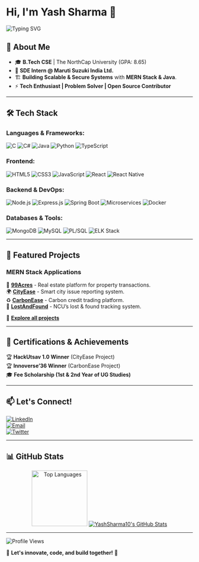 # Hi, I'm Yash Sharma 👋  

![Typing SVG](https://readme-typing-svg.herokuapp.com?font=Fira+Code&pause=1000&color=F7B42C&width=600&lines=Full+Stack+Developer;Building+Scalable+Tech;Tech+Enthusiast+%7C+Problem+Solver)  

## 🚀 About Me  

- 🎓 **B.Tech CSE** | The NorthCap University (GPA: 8.65)  
- 💼 **SDE Intern @ Maruti Suzuki India Ltd.**  
- 🏗 **Building Scalable & Secure Systems** with **MERN Stack & Java**.  
- ⚡ **Tech Enthusiast | Problem Solver | Open Source Contributor**  

---  

## 🛠 Tech Stack  

### **Languages & Frameworks:**  
![C](https://img.shields.io/badge/C-%2300599C.svg?style=for-the-badge&logo=c&logoColor=white) ![C#](https://img.shields.io/badge/C%23-%23239120.svg?style=for-the-badge&logo=c-sharp&logoColor=white) ![Java](https://img.shields.io/badge/Java-%23ED8B00.svg?style=for-the-badge&logo=java&logoColor=white) ![Python](https://img.shields.io/badge/Python-%2314354C.svg?style=for-the-badge&logo=python&logoColor=white) ![TypeScript](https://img.shields.io/badge/TypeScript-%23007ACC.svg?style=for-the-badge&logo=typescript&logoColor=white)  

### **Frontend:**  
![HTML5](https://img.shields.io/badge/HTML5-%23E34F26.svg?style=for-the-badge&logo=html5&logoColor=white) ![CSS3](https://img.shields.io/badge/CSS3-%231572B6.svg?style=for-the-badge&logo=css3&logoColor=white) ![JavaScript](https://img.shields.io/badge/JavaScript-%23F7DF1E.svg?style=for-the-badge&logo=javascript&logoColor=black) ![React](https://img.shields.io/badge/React-%2361DAFB.svg?style=for-the-badge&logo=react&logoColor=black) ![React Native](https://img.shields.io/badge/React%20Native-%2361DAFB.svg?style=for-the-badge&logo=react&logoColor=black)  

### **Backend & DevOps:**  
![Node.js](https://img.shields.io/badge/Node.js-%23339933.svg?style=for-the-badge&logo=node.js&logoColor=white) ![Express.js](https://img.shields.io/badge/Express.js-%23000000.svg?style=for-the-badge&logo=express&logoColor=white) ![Spring Boot](https://img.shields.io/badge/Spring%20Boot-%236DB33F.svg?style=for-the-badge&logo=spring-boot&logoColor=white) ![Microservices](https://img.shields.io/badge/Microservices-%23FF7F50.svg?style=for-the-badge) ![Docker](https://img.shields.io/badge/Docker-%230db7ed.svg?style=for-the-badge&logo=docker&logoColor=white)  

### **Databases & Tools:**  
![MongoDB](https://img.shields.io/badge/MongoDB-%2347A248.svg?style=for-the-badge&logo=mongodb&logoColor=white) ![MySQL](https://img.shields.io/badge/MySQL-%234479A1.svg?style=for-the-badge&logo=mysql&logoColor=white) ![PL/SQL](https://img.shields.io/badge/PL%2FSQL-%234A8F4D.svg?style=for-the-badge&logo=oracle&logoColor=white) ![ELK Stack](https://img.shields.io/badge/ELK%20Stack-%23000000.svg?style=for-the-badge&logo=elastic-stack&logoColor=white)  

---  

## 🔗 Featured Projects  

### **MERN Stack Applications**  
🚀 [**99Acres**](https://github.com/YashSharma10/99Acres) - Real estate platform for property transactions.  
🌍 [**CityEase**](https://github.com/YashSharma10/CityEase) - Smart city issue reporting system.  
♻️ [**CarbonEase**](https://github.com/YashSharma10/CarbonEase) - Carbon credit trading platform.  
🏫 [**LostAndFound**](https://github.com/YashSharma10/LostAndFound) - NCU’s lost & found tracking system.  

📂 **[Explore all projects](https://github.com/YashSharma10?tab=repositories)**  

---  

## 📜 Certifications & Achievements  
🏆 **HackUtsav 1.0 Winner** (CityEase Project)  
🏆 **Innoverse’36 Winner** (CarbonEase Project)  
🎓 **Fee Scholarship (1st & 2nd Year of UG Studies)**  

---  

## 📫 Let's Connect!  
[![LinkedIn](https://img.shields.io/badge/LinkedIn-Yash%20Sharma-blue?logo=linkedin&style=for-the-badge)](https://www.linkedin.com/in/yashsharma0406)  
[![Email](https://img.shields.io/badge/Email-yashsharma67953%40gmail.com-red?logo=gmail&style=for-the-badge)](mailto:yashsharma67953@gmail.com)  
[![Twitter](https://img.shields.io/badge/Twitter-%40YashSharma0406-1DA1F2?logo=twitter&style=for-the-badge)](https://twitter.com/YashSharma0406)  

---  

## 📊 GitHub Stats  
<div align="center">  
<!--   <img src="https://github-readme-streak-stats.herokuapp.com/?user=YashSharma10&theme=dracula" height="150" alt="Streak Stats" />   -->
<!--   <img src="https://github-readme-stats.vercel.app/api?username=YashSharma10&show_icons=true&count_private=true&theme=dracula" height="150" alt="GitHub Stats" />   -->
  <img src="https://github-readme-stats.vercel.app/api/top-langs/?username=YashSharma10&layout=compact&theme=dracula" height="150" alt="Top Languages" />  
  <a href="https://awesome-github-stats.azurewebsites.net/index.html??cardType=level&preferLogin=false">    <img  alt="YashSharma10's GitHub Stats" src="https://awesome-github-stats.azurewebsites.net/user-stats/YashSharma10?cardType=level&preferLogin=false" />  </a>
</div>  

---  

![Profile Views](https://visitcount.itsvg.in/api?id=YashSharma10&icon=0&color=0)  

🔹 **Let's innovate, code, and build together!** 🚀
